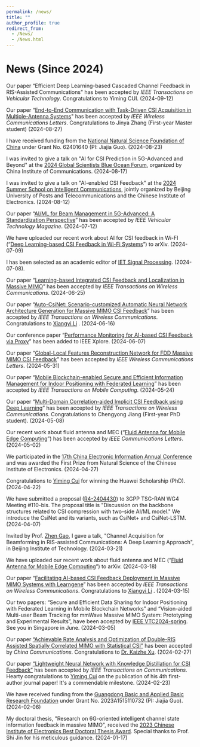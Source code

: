 ```yaml
---
permalink: /news/
title: ""
author_profile: true
redirect_from: 
  - /News/
  - /News.html
---
```



 

# **News**  (Since 2024)

Our paper “Efficient Deep Learning-based Cascaded Channel Feedback in RIS-Assisted Communications" has been accepted by *IEEE Transactions on Vehicular Technology*. Congratulations to Yiming CUI. (2024-09-12)

Our paper “[End-to-End Communication with Task-Driven CSI Acquisition in Multiple-Antenna Systems](https://ieeexplore.ieee.org/document/10660537)" has been accepted by *IEEE Wireless Communications Letters*. Congratulations to Jinya Zhang (First-year Master student) (2024-08-27)

I have received funding from the [National Natural Science Foundation of China](https://www.nsfc.gov.cn/publish/portal0/tab434/info93394.htm) under Grant No. 62401640 (PI: Jiajia Guo). (2024-08-23)

I was invited to give a talk on "AI for CSI Prediction in 5G-Advanced and Beyond" at the [2024 Global Scientists Blue Ocean Forum](https://www.china-cic.cn/Detail/24/5582/5582), organized by China Institute of Communications. (2024-08-17)

I was invited to give a talk on "AI-enabled CSI Feedback" at the [2024 Summer School on Intelligent Communications](https://www.cie.org.cn/list_43/13096.html), jointly organized by Beijing University of Posts and Telecommunications and the Chinese Institute of Electronics. (2024-08-12)

Our paper “[AI/ML for Beam Management in 5G-Advanced: A Standardization Perspective](https://ieeexplore.ieee.org/document/10627924)” has been accepted by *IEEE Vehicular Technology Magazine*. (2024-07-12)


We have uploaded our recent work about AI for CSI feedback in Wi-FI (“[Deep Learning-based CSI Feedback in Wi-Fi Systems](https://arxiv.org/abs/2407.05905)”) to arXiv. (2024-07-09)

I has been selected as an academic editor of [IET Signal Processing](https://ietresearch.onlinelibrary.wiley.com/page/journal/ietsp/homepage/editorial-board). (2024-07-08).

Our paper “[Learning-based Integrated CSI Feedback and Localization in Massive MIMO](https://ieeexplore.ieee.org/document/10597358)” has been accepted by *IEEE Transactions on Wireless Communications*. (2024-06-25)

Our paper “[Auto-CsiNet: Scenario-customized Automatic Neural Network Architecture Generation for Massive MIMO CSI Feedback](https://ieeexplore.ieee.org/document/10582850)” has been accepted by *IEEE Transactions on Wireless Communications*. Congratulations to [Xiangyi Li](https://ieeexplore.ieee.org/author/37088399252) . (2024-06-16)

Our conference paper “[Performance Monitoring for AI-based CSI Feedback via Proxy](https://ieeexplore.ieee.org/document/10543881)” has been added to IEEE Xplore. (2024-06-07)


Our paper “[Global-Local Features Reconstruction Network for FDD Massive MIMO CSI Feedback](https://ieeexplore.ieee.org/document/10552161/)” has been accepted by *IEEE Wireless Communications Letters*. (2024-05-31)

Our paper “[Mobile Blockchain-enabled Secure and Efficient Information Management for Indoor Positioning with Federated Learning](https://ieeexplore.ieee.org/document/10543123)” has been accepted by *IEEE Transactions on Mobile Computing*. (2024-05-24)

Our paper “[Multi-Domain Correlation-aided Implicit CSI Feedback using Deep Learning](https://ieeexplore.ieee.org/document/10536048)” has been accepted by *IEEE Transactions on Wireless Communications*. Congratulations to Chengyong Jiang (First-year PhD student). (2024-05-08)

Our recent work about fluid antenna and MEC (“[Fluid Antenna for Mobile Edge Computing](https://ieeexplore.ieee.org/document/10528324)”) has been accepted by _IEEE Communications Letters_. (2024-05-02)

We participated in the [17th China Electronic Information Annual Conference](http://ceic.cie.org.cn/) and was awarded the First Prize from Natural Science of the Chinese Institute of Electronics. (2024-04-27)

Congratulations to [Yiming Cui](https://ieeexplore.ieee.org/author/37089518670) for winning the Huawei Scholarship (PhD). (2024-04-22)

We have submitted a proposal ([R4-2404430](https://www.3gpp.org/ftp/Meetings_3GPP_SYNC/RAN4/Docs/R4-2404430.zip)) to 3GPP TSG-RAN WG4 Meeting #110-bis. The proposal title is "Discussion on the backbone structures related to CSI compression with two-side AI/ML model." We introduce the CsiNet and its variants, such as CsiNet+ and CsiNet-LSTM. (2024-04-07)


Invited by Prof. [Zhen Gao](https://gaozhen16.github.io/), I gave a talk, "Channel Acquisition for Beamforming in RIS-assisted Communications: A Deep Learning Approach", in Beijing Institute of Technology. (2024-03-21)

We have uploaded our recent work about fluid antenna and MEC (“[Fluid Antenna for Mobile Edge Computing](https://arxiv.org/abs/2403.11806)”) to arXiv. (2024-03-18)

Our paper “[Facilitating AI-based CSI Feedback Deployment in Massive MIMO Systems with Learngene](https://ieeexplore.ieee.org/document/10487786)” has been accepted by *IEEE Transactions on Wireless Communications*. Congratulations to [Xiangyi Li](https://ieeexplore.ieee.org/author/37088399252) . (2024-03-15)


Our two papers: “Secure and Efficient Data Sharing for Indoor Positioning with Federated Learning in Mobile Blockchain Networks” and “Vision-aided Multi-user Beam Tracking for mmWave Massive MIMO System: Prototyping and Experimental Results”, have been accepted by [IEEE VTC2024-spring](https://events.vtsociety.org/vtc2024-spring/). See you in Singapore in June. (2024-03-05)

Our paper [“Achievable Rate Analysis and Optimization of Double-RIS Assisted Spatially Correlated MIMO with Statistical CSI”](https://arxiv.org/abs/2403.07274) has been accepted by *China Communications*. Congratulations to [Dr. Kaizhe Xu](https://www.xjtlu.edu.cn/zh/study/departments/academic-departments/communications-and-networking/department-staff/academic-staff/staff/kaizhe-xu). (2024-02-27)

Our paper [“Lightweight Neural Network with Knowledge Distillation for CSI Feedback”]([https://arxiv.org/abs/2210.17113](https://ieeexplore.ieee.org/document/10473127)) has been accepted by *IEEE Transactions on Communications*. Hearty congratulations to [Yiming Cui](https://ieeexplore.ieee.org/author/37089518670) on the publication of his 4th first-author journal paper! It's a commendable milestone. (2024-02-23)

We have received funding from the [Guangdong Basic and Applied Basic Research Foundation](http://gdstc.gd.gov.cn/zwgk_n/tzgg/content/post_4361130.html) under Grant No. 2023A1515110732 (PI: Jiajia Guo). (2024-02-06)

My doctoral thesis, "Research on 6G-oriented intelligent channel state information feedback in massive MIMO", received the [2023 Chinese Institute of Electronics Best Doctoral Thesis Award](https://www.cie.org.cn/list_43/12007.html). Special thanks to Prof. Shi Jin for his meticulous guidance. (2024-01-17)




